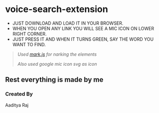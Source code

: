 # voice-search-extension

* JUST DOWNLOAD AND LOAD IT IN YOUR BROWSER.
* WHEN YOU OPEN ANY LINK YOU WILL SEE A MIC ICON ON LOWER RIGHT CORNER.
* JUST PRESS IT AND WHEN IT TURNS GREEN, SAY THE WORD YOU WANT TO FIND.

>*Used [mark.js](https://cdnjs.cloudflare.com/ajax/libs/mark.js/8.11.1/mark.js) for narking the elements*
>
>*Also used google mic icon svg as icon*

Rest everything is made by me
----
### Created By
Aaditya Raj
